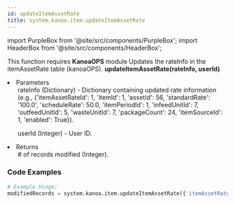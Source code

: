 ```yaml
---
id: updateItemAssetRate
title: system.kanoa.item.updateItemAssetRate
---
```


import PurpleBox from '@site/src/components/PurpleBox';
import HeaderBox from '@site/src/components/HeaderBox';

<PurpleBox>This function requires <b>KanoaOPS</b> module</PurpleBox>
<HeaderBox header="Description">Updates the rateInfo in the itemAssetRate table (kanoaOPS).</HeaderBox>
<HeaderBox header="Syntax">
    <b>updateItemAssetRate(rateInfo, userId)</b>
    <li>Parameters <br />
        <ul>rateInfo (Dictionary) - Dictionary containing updated rate information (e.g., &#123;'itemAssetRateId': 1, 'itemId': 1, 'assetId': 56, 'standardRate': '100.0', 'scheduleRate': 50.0, 'itemPeriodId': 1, 'infeedUnitId': 7, 'outfeedUnitId': 5, 'wasteUnitId': 7, 'packageCount': 24, 'itemSourceId': 1, 'enabled': True}).</ul>
        <ul>userId (Integer) - User ID.</ul>
    </li>
    <li>Returns <br />
        <ul># of records modified (Integer).</ul>
    </li>
</HeaderBox>

### Code Examples

```python
# Example Usage:
modifiedRecords = system.kanoa.item.updateItemAssetRate({'itemAssetRateId': 1, 'itemId': 1, 'assetId': 56, 'standardRate': '100.0', 'scheduleRate': 50.0, 'itemPeriodId': 1, 'infeedUnitId': 7, 'outfeedUnitId': 5, 'wasteUnitId': 7, 'packageCount': 24, 'itemSourceId': 1, 'enabled': True}, 123)


